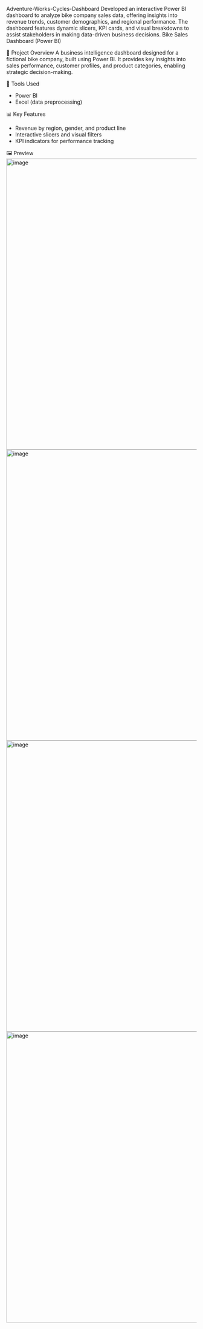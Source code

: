  Adventure-Works-Cycles-Dashboard
Developed an interactive Power BI dashboard to analyze bike company sales data, offering insights into revenue trends, customer demographics, and regional performance. The dashboard features dynamic slicers, KPI cards, and visual breakdowns to assist stakeholders in making data-driven business decisions.
Bike Sales Dashboard (Power BI)

 📌 Project Overview
A business intelligence dashboard designed for a fictional bike company, built using Power BI. It provides key insights into sales performance, customer profiles, and product categories, enabling strategic decision-making.

 🔧 Tools Used
- Power BI
- Excel (data preprocessing)

 📊 Key Features
- Revenue by region, gender, and product line
- Interactive slicers and visual filters
- KPI indicators for performance tracking

 🖼️ Preview
<img width="1366" height="768" alt="image" src="https://github.com/user-attachments/assets/c4d056e2-207c-484f-b8ef-c098dd2bff8c" />
<img width="1366" height="768" alt="image" src="https://github.com/user-attachments/assets/c90172ed-1d3a-4b93-8c5a-f96b71d78098" />
<img width="1366" height="768" alt="image" src="https://github.com/user-attachments/assets/f7fc0ad6-e14e-401f-b439-e40ca98ee176" />
<img width="1366" height="768" alt="image" src="https://github.com/user-attachments/assets/bde754db-a527-43dd-9501-761bffc130d8" />






